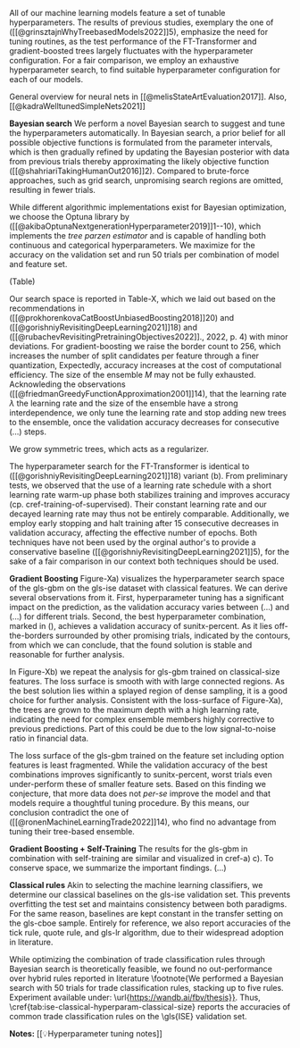 All of our machine learning models feature a set of tunable hyperparameters. The results of previous studies, exemplary the one of ([[@grinsztajnWhyTreebasedModels2022]]5), emphasize the need for tuning routines, as the test performance of the FT-Transformer and gradient-boosted trees largely fluctuates with the hyperparameter configuration.  For a fair comparison, we employ an exhaustive hyperparameter search, to find suitable hyperparameter configuration for each of our models. 

General overview for neural nets in [[@melisStateArtEvaluation2017]]. Also, [[@kadraWelltunedSimpleNets2021]]

**Bayesian search**
We perform a novel Bayesian search to suggest and tune the hyperparameters automatically. In Bayesian search, a prior belief for all possible objective functions is formulated from the parameter intervals, which is then gradually refined by updating the Bayesian posterior with data from previous trials thereby approximating the likely objective function ([[@shahriariTakingHumanOut2016]]2). Compared to brute-force approaches, such as grid search, unpromising search regions are omitted, resulting in fewer trials.

While different algorithmic implementations exist for Bayesian optimization, we choose the Optuna library by ([[@akibaOptunaNextgenerationHyperparameter2019]]1--10), which implements the *tree parzen estimator* and is capable of handling both continuous and categorical hyperparameters. We maximize for the accuracy on the validation set and run 50 trials per combination of model and feature set. 

(Table)

Our search space is reported in Table-X, which we laid out based on the recommendations in ([[@prokhorenkovaCatBoostUnbiasedBoosting2018]]20) and ([[@gorishniyRevisitingDeepLearning2021]]18) and ([[@rubachevRevisitingPretrainingObjectives2022]]., 2022, p. 4) with minor deviations. For gradient-boosting we raise the border count to $256$, which increases the number of split candidates per feature through a finer quantization, Expectedly, accuracy increases at the cost of computational efficiency. The size of the ensemble $M$ may not be fully exhausted. Acknowleding the observations ([[@friedmanGreedyFunctionApproximation2001]]14), that the learning rate $\lambda$ the learning rate and the size of the ensemble have a strong interdependence, we only tune the learning rate and stop adding new trees to the ensemble, once the validation accuracy decreases for consecutive (...) steps.

We grow symmetric trees, which acts as a regularizer.

The hyperparameter search for the FT-Transformer is identical to ([[@gorishniyRevisitingDeepLearning2021]]18) variant (b). From preliminary tests, we observed that the use of a learning rate schedule with a short learning rate warm-up phase both stabilizes training and improves accuracy (cp. cref-training-of-supervised). Their constant learning rate and our decayed learning rate may thus not be entirely comparable. Additionally, we employ early stopping and halt training after 15 consecutive decreases in validation accuracy, affecting the effective number of epochs. Both techniques have not been used by the orginal author's to provide a conservative baseline ([[@gorishniyRevisitingDeepLearning2021]]5), for the sake of a fair comparison in our context both techniques should be used.

**Gradient Boosting**
Figure-Xa) visualizes the hyperparameter search space of the gls-gbm on the gls-ise dataset with classical features. We can derive several observations from it. First, hyperparameter tuning has a significant impact on the prediction, as the validation accuracy varies between (...) and (...) for different trials. Second, the best hyperparameter combination, marked in (), achieves a validation accuracy of sunitx-percent. As it lies off-the-borders surrounded by other promising trials, indicated by the contours, from which we can conclude, that the found solution is stable and reasonable for further analysis.

In Figure-Xb) we repeat the analysis for gls-gbm trained on classical-size features. The loss surface is smooth with with large connected regions. As the best solution lies within a splayed region of dense sampling, it is a good choice for further analysis. Consistent with the loss-surface of Figure-Xa), the trees are grown to the maximum depth with a high learning rate, indicating the need for complex ensemble members highly corrective to previous predictions. Part of this could be due to the low signal-to-noise ratio in financial data.

The loss surface of the gls-gbm trained on the feature set including option features is least fragmented. While the validation accuracy of the best combinations improves significantly to sunitx-percent, worst trials even under-perform these of smaller feature sets. Based on this finding we conjecture, that more data does not *per-se* improve the model and that models require a thoughtful tuning procedure. By this means, our conclusion contradict the one of ([[@ronenMachineLearningTrade2022]]14), who find no advantage from tuning their tree-based ensemble.

**Gradient Boosting + Self-Training**
The results for the gls-gbm in combination with self-training are similar and visualized in cref-a) c). To conserve space, we summarize the important findings.
(...)

**Classical rules**
Akin to selecting the machine learning classifiers, we determine our classical baselines on the gls-ise validation set. This prevents overfitting the test set and maintains consistency between both paradigms. For the same reason, baselines are kept constant in the transfer setting on the gls-cboe sample. Entirely for reference, we also report accuracies of the tick rule, quote rule, and gls-lr algorithm, due to their widespread adoption in literature.

While optimizing the combination of trade classification rules through Bayesian search is theoretically feasible, we found no out-performance over hybrid rules reported in literature \footnote{We performed a Bayesian search with 50 trials for trade classification rules, stacking up to five rules. Experiment available under: \url{https://wandb.ai/fbv/thesis}}.  Thus, \cref{tab:ise-classical-hyperparam-classical-size} reports the accuracies of common trade classification rules on the \gls{ISE} validation set.

**Notes:**
[[💡Hyperparameter tuning notes]]